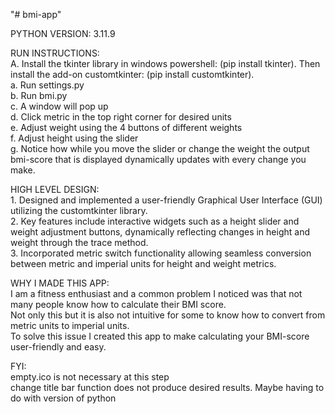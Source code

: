 "# bmi-app" 

PYTHON VERSION: 3.11.9<br />

RUN INSTRUCTIONS:<br />
      A. Install the tkinter library in windows powershell: (pip install tkinter). Then install the add-on customtkinter: (pip install customtkinter).<br />
      a. Run settings.py<br />
      b. Run bmi.py<br />
      c. A window will pop up<br />
      d. Click metric in the top right corner for desired units<br />
      e. Adjust weight using the 4 buttons of different weights<br />
      f. Adjust height using the slider<br />
      g. Notice how while you move the slider or change the weight the output bmi-score that is displayed dynamically updates with every change you make.<br />

HIGH LEVEL DESIGN:<br />
      1. Designed and implemented a user-friendly Graphical User Interface (GUI) utilizing the customtkinter library.<br />
      2. Key features include interactive widgets such as a height slider and weight adjustment buttons, dynamically reflecting changes in height and weight through the trace method.<br />
      3. Incorporated metric switch functionality allowing seamless conversion between metric and imperial units for height and weight metrics.<br />

WHY I MADE THIS APP:<br />
      I am a fitness enthusiast and a common problem I noticed was that not many people know how to calculate their BMI score.<br />
      Not only this but it is also not intuitive for some to know how to convert from metric units to imperial units.<br />
      To solve this issue I created this app to make calculating your BMI-score user-friendly and easy.<br />

FYI:<br />
      empty.ico is not necessary at this step<br />
      change title bar function does not produce desired results. Maybe having to do with version of python<br />



